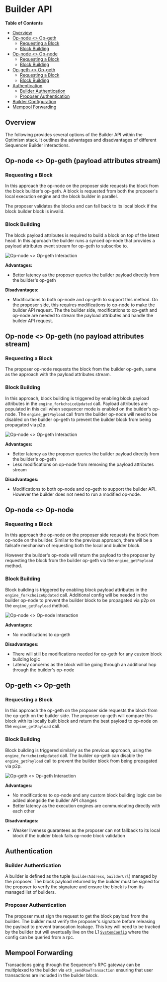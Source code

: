 # Builder API
<!-- START doctoc generated TOC please keep comment here to allow auto update -->
<!-- DON'T EDIT THIS SECTION, INSTEAD RE-RUN doctoc TO UPDATE -->
**Table of Contents**

- [Overview](#overview)
- [Op-node <> Op-geth](#op-node--op-geth)
  - [Requesting a Block](#requesting-a-block)
  - [Block Building](#block-building)
- [Op-node <> Op-node](#op-node--op-node)
  - [Requesting a Block](#requesting-a-block-1)
  - [Block Building](#block-building-1)
- [Op-geth <> Op-geth](#op-geth--op-geth)
  - [Requesting a Block](#requesting-a-block-2)
  - [Block Building](#block-building-2)
- [Authentication](#authentication)
  - [Builder Authentication](#builder-authentication)
  - [Proposer Authentication](#proposer-authentication)
- [Builder Configuration](#builder-configuration)
- [Mempool Forwarding](#mempool-forwarding)

<!-- END doctoc generated TOC please keep comment here to allow auto update -->

## Overview

The following provides several options of the Builder API within the Optimism stack. It outlines the advantages and disadvantages of different Sequencer Builder interactions.

## Op-node <> Op-geth (payload attributes stream)

### Requesting a Block

In this approach the op-node on the proposer side requests the block from the block builder's op-geth. A block is requested from both the proposer's local execution engine and the block builder in parallel.

The proposer validates the blocks and can fall back to its local block if the block builder block is invalid.

### Block Building
 
The block payload attributes is required to build a block on top of the latest head. In this approach the builder runs a synced op-node that provides a payload attributes event stream for op-geth to subscribe to.

![Op-node <> Op-geth Interaction](op_node_op_geth.png)

**Advantages:**
* Better latency as the proposer queries the builder payload directly from the builder's op-geth

**Disadvantages:**
* Modifications to both op-node and op-geth to support this method. On the proposer side, this requires modifications to op-node to make the builder API request. The the builder side, modifications to op-geth and op-node are needed to stream the payload attributes and handle the builder API request.

## Op-node <> Op-geth (no payload attributes stream)

### Requesting a Block

The proposer op-node requests the block from the builder op-geth, same as the approach with the payload attributes stream.

### Block Building
 
In this approach, block building is triggered by enabling block payload attributes in the `engine_forkchoiceUpdated` call. Payload attributes are populated in this call when sequencer mode is enabled on the builder's op-node. The `engine_getPayload` call from the builder op-node will need to be disabled on the builder op-geth to prevent the builder block from being propagated via p2p.

![Op-node <> Op-geth Interaction](op_node_op_geth_no_stream.png)

**Advantages:**
* Better latency as the proposer queries the builder payload directly from the builder's op-geth
* Less modifications on op-node from removing the payload attributes stream

**Disadvantages:**
* Modifications to both op-node and op-geth to support the builder API. However the builder does not need to run a modified op-node.

## Op-node <> Op-node

### Requesting a Block

In this approach the op-node on the proposer side requests the block from op-node on the builder. Similar to the previous approach, there will be a failsafe mechanism of requesting both the local and builder block. 

However the builder's op-node will return the payload to the proposer by requesting the block from the builder op-geth via the `engine_getPayload` method.

### Block Building

Block building is triggered by enabling block payload attributes in the `engine_forkchoiceUpdated` call. Additional config will be needed in the builder op-node to prevent the builder block to be propagated via p2p on the `engine_getPayload` method.

![Op-node <> Op-node Interaction](op_node_op_node.png)

**Advantages:**
* No modifications to op-geth 

**Disadvantages:**
* There will still be modifications needed for op-geth for any custom block building logic
* Latency concerns as the block will be going through an additional hop through the builder's op-node

## Op-geth <> Op-geth

### Requesting a Block

In this approach the op-geth on the proposer side requests the block from the op-geth on the builder side. The proposer op-geth will compare this block with its locally built block and return the best payload to op-node on the `engine_getPayload` call.

### Block Building

Block building is triggered similarly as the previous approach, using the `engine_forkchoiceUpdated` call. The builder op-geth can disable the `engine_getPayload` call to prevent the builder block from being propagated via p2p.

![Op-geth <> Op-geth Interaction](op_geth_op_geth.png)

**Advantages:**
* No modifications to op-node and any custom block building logic can be added alongside the builder API changes
* Better latency as the execution engines are communicating directly with each other

**Disadvantages:**
* Weaker liveness guarantees as the proposer can not fallback to its local block if the builder block fails op-node block validation

## Authentication

### Builder Authentication

A builder is defined as the tuple (`builderAddress`, `builderUrl`) managed by the proposer. The block payload returned by the builder must be signed for the proposer to verify the signature and ensure the block is from its managed list of builders.

### Proposer Authentication

The proposer must sign the request to get the block payload from the builder. The builder must verify the proposer's signature before releasing the payload to prevent transcation leakage. This key will need to be tracked by the builder but will eventually live on the
L1 [`SystemConfig`](https://github.com/ethereum-optimism/specs/blob/main/specs/protocol/system_config.md)
where the config can be queried from a rpc.

## Mempool Forwarding

Transactions going through the Sequencer's RPC gateway can be multiplexed to the builder via `eth_sendRawTransaction` ensuring that user transactions are included in the builder block.
